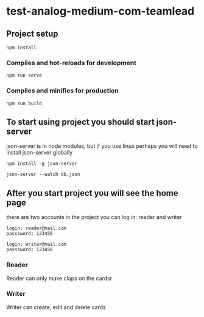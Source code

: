 # test-analog-medium-com-teamlead

## Project setup
```
npm install
```

### Compiles and hot-reloads for development
```
npm run serve
```

### Compiles and minifies for production
```
npm run build
```

## To start using project you should start json-server 
json-server is in node modules, but if you use linux perhaps you will 
need to install json-server globally
```
npm install -g json-server
```
```
json-server --watch db.json
```

## After you start project you will see the home page
there are two accounts in the project you can log in: 
reader and writer 
```
login: reader@mail.com
passsword: 123456
```
```
login: writer@mail.com
passsword: 123456
```

### Reader
Reader can only make claps on the cardsr
### Writer
Writer can create, edit and delete cards
